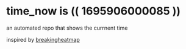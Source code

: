 # time_now is (( 1695906000085 ))

an automated repo that shows the currnent time

inspired by [breakingheatmap](https://github.com/breakingheatmap/breakingheatmap)